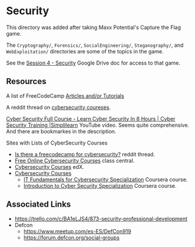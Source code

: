 # Security

This directory was added after taking Maxx Potential's Capture the Flag game. 

The `Cryptography/`, `Forensics/`, `SocialEngineering/`, `Steganography/`, and `WebExploitation/` directories are some of the topics in the game.

See the [Session 4 - Security](https://docs.google.com/document/d/12N943Vb310FQrw9ChD23I8gnS_vqZ9-RwC_cHW1S5U4/edit) Google Drive doc for access to that game.

## Resources
A list of FreeCodeCamp [Articles and/or Tutorials](https://www.freecodecamp.org/news/tag/cybersecurity/)

A reddit thread on [cybersecurity coureses](https://www.reddit.com/r/cybersecurity/comments/aqnpff/is_there_a_freecodecamp_for_cybersecurity/).

[Cyber Security Full Course - Learn Cyber Security In 8 Hours | Cyber Security Training |Simplilearn](https://www.youtube.com/watch?v=PlHnamdwGmw) YouTube video.
Seems quite comprehensive. And there are bookmarkes in the description.

Sites with Lists of CyberSecurity Courses
* [Is there a freecodecamp for cybersecurity?](https://www.reddit.com/r/cybersecurity/comments/aqnpff/is_there_a_freecodecamp_for_cybersecurity/?utm_source=share&utm_medium=web2x&context=3) reddit thread.
* [Free Online Cybersecurity Courses](https://www.classcentral.com/subject/cybersecurity) class central.
* [Cybersecurity Courses](https://www.edx.org/learn/cybersecurity) edX.
* [Cybersecurity Courses](https://www.coursera.org/courses?query=cybersecurity)
  * [IT Fundamentals for Cybersecurity Specialization](https://www.coursera.org/specializations/it-fundamentals-cybersecurity) Coursera course.
  * [Introduction to Cyber Security Specialization](https://www.coursera.org/specializations/intro-cyber-security) Coursera course.

## Associated Links
* https://trello.com/c/BA1eLJS4/873-security-professional-development
* Defcon
  * https://www.meetup.com/es-ES/DefCon919
  * https://forum.defcon.org/social-groups